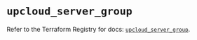# `upcloud_server_group`

Refer to the Terraform Registry for docs: [`upcloud_server_group`](https://registry.terraform.io/providers/upcloudltd/upcloud/5.24.2/docs/resources/server_group).
